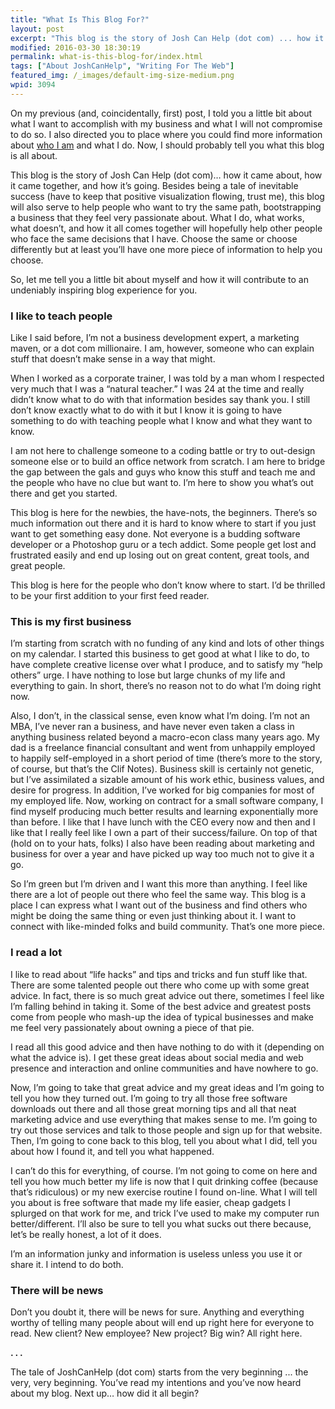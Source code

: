 ```yaml
---
title: "What Is This Blog For?"
layout: post
excerpt: "This blog is the story of Josh Can Help (dot com) ... how it came about, how it came together, and how it’s going."
modified: 2016-03-30 18:30:19
permalink: what-is-this-blog-for/index.html
tags: ["About JoshCanHelp", "Writing For The Web"]
featured_img: /_images/default-img-size-medium.png
wpid: 3094
---
```


On my previous (and, coincidentally, first) post, I told you a little bit about what I want to accomplish with my business and what I will not compromise to do so. I also directed you to place where you could find more information about [who I am](/about) and what I do. Now, I should probably tell you what this blog is all about.

This blog is the story of Josh Can Help (dot com)… how it came about, how it came together, and how it’s going. Besides being a tale of inevitable success (have to keep that positive visualization flowing, trust me), this blog will also serve to help people who want to try the same path, bootstrapping a business that they feel very passionate about. What I do, what works, what doesn’t, and how it all comes together will hopefully help other people who face the same decisions that I have. Choose the same or choose differently but at least you’ll have one more piece of information to help you choose.

So, let me tell you a little bit about myself and how it will contribute to an undeniably inspiring blog experience for you.

### I like to teach people

Like I said before, I’m not a business development expert, a marketing maven, or a dot com millionaire. I am, however, someone who can explain stuff that doesn’t make sense in a way that might.

When I worked as a corporate trainer, I was told by a man whom I respected very much that I was a “natural teacher.” I was 24 at the time and really didn’t know what to do with that information besides say thank you. I still don’t know exactly what to do with it but I know it is going to have something to do with teaching people what I know and what they want to know.

I am not here to challenge someone to a coding battle or try to out-design someone else or to build an office network from scratch. I am here to bridge the gap between the gals and guys who know this stuff and teach me and the people who have no clue but want to. I’m here to show you what’s out there and get you started.

This blog is here for the newbies, the have-nots, the beginners. There’s so much information out there and it is hard to know where to start if you just want to get something easy done. Not everyone is a budding software developer or a Photoshop guru or a tech addict. Some people get lost and frustrated easily and end up losing out on great content, great tools, and great people.

This blog is here for the people who don’t know where to start. I’d be thrilled to be your first addition to your first feed reader.

### This is my first business

I’m starting from scratch with no funding of any kind and lots of other things on my calendar. I started this business to get good at what I like to do, to have complete creative license over what I produce, and to satisfy my “help others” urge. I have nothing to lose but large chunks of my life and everything to gain. In short, there’s no reason not to do what I’m doing right now.

Also, I don’t, in the classical sense, even know what I’m doing. I’m not an MBA, I’ve never ran a business, and have never even taken a class in anything business related beyond a macro-econ class many years ago. My dad is a freelance financial consultant and went from unhappily employed to happily self-employed in a short period of time (there’s more to the story, of course, but that’s the Clif Notes). Business skill is certainly not genetic, but I’ve assimilated a sizable amount of his work ethic, business values, and desire for progress. In addition, I’ve worked for big companies for most of my employed life. Now, working on contract for a small software company, I find myself producing much better results and learning exponentially more than before. I like that I have lunch with the CEO every now and then and I like that I really feel like I own a part of their success/failure. On top of that (hold on to your hats, folks) I also have been reading about marketing and business for over a year and have picked up way too much not to give it a go.

So I’m green but I’m driven and I want this more than anything. I feel like there are a lot of people out there who feel the same way. This blog is a place I can express what I want out of the business and find others who might be doing the same thing or even just thinking about it. I want to connect with like-minded folks and build community. That’s one more piece.

### I read a lot

I like to read about “life hacks” and tips and tricks and fun stuff like that. There are some talented people out there who come up with some great advice. In fact, there is so much great advice out there, sometimes I feel like I’m falling behind in taking it. Some of the best advice and greatest posts come from people who mash-up the idea of typical businesses and make me feel very passionately about owning a piece of that pie.

I read all this good advice and then have nothing to do with it (depending on what the advice is). I get these great ideas about social media and web presence and interaction and online communities and have nowhere to go.

Now, I’m going to take that great advice and my great ideas and I’m going to tell you how they turned out. I’m going to try all those free software downloads out there and all those great morning tips and all that neat marketing advice and use everything that makes sense to me. I’m going to try out those services and talk to those people and sign up for that website. Then, I’m going to cone back to this blog, tell you about what I did, tell you about how I found it, and tell you what happened.

I can’t do this for everything, of course. I’m not going to come on here and tell you how much better my life is now that I quit drinking coffee (because that’s ridiculous) or my new exercise routine I found on-line. What I will tell you about is free software that made my life easier, cheap gadgets I splurged on that work for me, and trick I’ve used to make my computer run better/different. I’ll also be sure to tell you what sucks out there because, let’s be really honest, a lot of it does.

I’m an information junky and information is useless unless you use it or share it. I intend to do both.

### There will be news

Don’t you doubt it, there will be news for sure. Anything and everything worthy of telling many people about will end up right here for everyone to read. New client? New employee? New project? Big win? All right here.

**. . .**

The tale of JoshCanHelp (dot com) starts from the very beginning ... the very, very beginning. You’ve read my intentions and you’ve now heard about my blog. Next up… how did it all begin?
